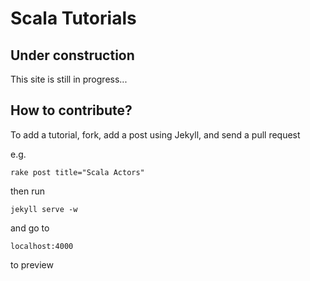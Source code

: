 Scala Tutorials
===================

## Under construction

This site is still in progress...

## How to contribute?

To add a tutorial, fork, add a post using Jekyll, and send a pull request

e.g. 

    rake post title="Scala Actors"
    
then run 

    jekyll serve -w

and go to 

    localhost:4000
    
to preview

